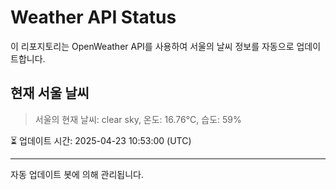 
# Weather API Status

이 리포지토리는 OpenWeather API를 사용하여 서울의 날씨 정보를 자동으로 업데이트합니다.

## 현재 서울 날씨
> 서울의 현재 날씨: clear sky, 온도: 16.76°C, 습도: 59%

⏳ 업데이트 시간: 2025-04-23 10:53:00 (UTC)

---
자동 업데이트 봇에 의해 관리됩니다.
